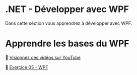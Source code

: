 # .NET - Développer avec WPF

Dans cette séction vous apprendrez à développer avec WPF.

# Apprendre les bases du WPF
🎥 [Visionnez ces vidéos sur YouTube](https://www.youtube.com/watch?v=t9ivUosw_iI&list=PLih2KERbY1HHOOJ2C6FOrVXIwg4AZ-hk1)

📝 [Exercice 05 - WPF](https://htmlpreview.github.io/?https://github.com/AzRunRCE/Formation-.NET-Core/blob/main/Ex04_MVC/Ex04_MVC.html)
